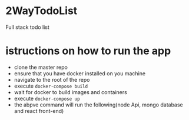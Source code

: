# 2WayTodoList
Full stack todo list 

# istructions  on how to run the app

- clone the master repo
- ensure that you have docker installed on you machine
- navigate to the root of the repo
- execute ```docker-compose build```
- wait for docker to build images and containers
- execute ```docker-compose up```
- the abpve command will run the following(node Api, mongo database and react front-end)
